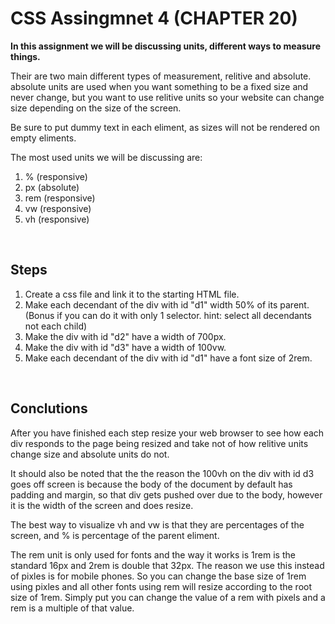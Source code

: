 # CSS Assingmnet 4 (CHAPTER 20)

**In this assignment we will be discussing units, different ways to measure things.**

Their are two main different types of measurement, relitive and absolute. absolute units are used when you want something to be a fixed size and never change, but you want to use relitive units so your website can change size depending on the size of the screen.

Be sure to put dummy text in each eliment, as sizes will not be rendered on empty eliments.

The most used units we will be discussing are:
1. %    (responsive)
2. px   (absolute)
3. rem  (responsive)
4. vw   (responsive)
5. vh   (responsive)

<br>

## Steps

1. Create a css file and link it to the starting HTML file.
2. Make each decendant of the div with id "d1" width 50% of its parent. (Bonus if you can do it with only 1 selector. hint: select all decendants not each child)
3. Make the div with id "d2" have a width of 700px.
4. Make the div with id "d3" have a width of 100vw.
5. Make each decendant of the div with id "d1" have a font size of 2rem.

<br>

## Conclutions

After you have finished each step resize your web browser to see how each div responds to the page being resized and take not of how relitive units change size and absolute units do not.

It should also be noted that the the reason the 100vh on the div with id d3 goes off screen is because the body of the document by default has padding and  margin, so that div gets pushed over due to the body, however it is the width of the screen and does resize.

The best way to visualize vh and vw is that they are percentages of the screen, and % is percentage of the parent eliment.

The rem unit is only used for fonts and the way it works is 1rem is the standard 16px and 2rem is double that 32px. The reason we use this instead of pixles is for mobile phones. So you can change the base size of 1rem using pixles and all other fonts using rem will resize according to the root size of 1rem. Simply put you can change the value of a rem with pixels and a rem is a multiple of that value.

